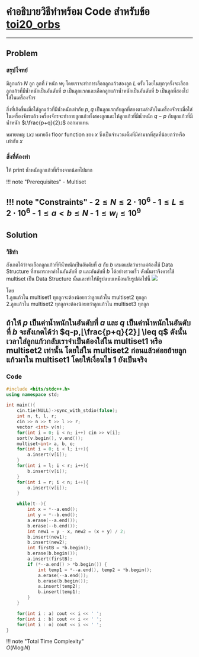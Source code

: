 # คำอธิบายวิธีทำพร้อม Code สำหรับข้อ [toi20_orbs](https://programming.in.th/tasks/toi20_orbs/)

---

## Problem

### สรุปโจทย์

มีลูกแก้ว $N$ ลูก ลูกที่ $i$ หนัก $w_i$ โดยเราจะทำการเลือกลูกแก้วสองลูก $L$ ครั้ง โดยในทุกๆครั้งจะเลือกลูกแก้วที่มีน้ำหนักเป็นอันดับที่ $a$ เป็นลูกแรกและเลือกลูกแก้วน้ำหนักเป็นอันดับที่ $b$ เป็นลูกที่สองไปใส่ในเครื่องจักร

สิ่งที่เกิดขึ้นเมื่อใส่ลูกแก้วที่มีน้ำหนักเท่ากับ $p,q$ เป็นลูกแรกกับลูกที่สองตามลำดับในเครื่องจักร:เมื่อใส่ในเครื่องจักรแล้ว เครื่องจักรจะทำลายลูกแก้วทั้งสองลูกและให้ลูกแก้วที่มีน้ำหนัก $q-p$ กับลูกแก้วที่มีน้ำหนัก $⌊\frac{p+q}{2}⌋$ ออกมาแทน

หมายเหตุ: $⌊x⌋$ หมายถึง floor function ของ $x$ ซึ่งเป็นจำนวนเต็มที่มีค่ามากที่สุดที่น้อยกว่าหรือเท่ากับ $x$

### สิ่งที่ต้องทำ

ให้ print น้ำหนักลูกแก้วที่เรียงจากน้อยไปมาก

!!! note "Prerequisites"
    - Multiset

!!! note "Constraints"
    - $2 \leq N \leq 2\cdot 10^6$
    - $1 \leq L \leq 2\cdot 10^6$
    - $1\leq a < b \leq N$
    - $1 \leq w_i \leq 10^9$
---

## Solution

### วิธีทำ

สังเกตได้ว่าจะเลือกลูกแก้วที่ทีน้ำหนักเป็นอันดับที่ $a$ กับ $b$ เสมอแปลว่าเราแค่ต้องใช้ Data Structure ที่สามารถหาค่าในอันดับที่ $a$ และอันดับที่ $b$ ได้อย่างรวดเร็ว ดังนั้นเราจึงควรใช้ multiset เป็น Data Structure นั้นและทำให้มีรูปแบบเหมือนกับรูปต่อไปนี้
![](https://i.ibb.co/HDXZDQHR/image.png)

โดย<br>
1.ลูกแก้วใน multiset1 ทุกลูกจะต้องน้อยกว่าลูกแก้วใน multiset2 ทุกลูก<br>
2.ลูกแก้วใน multiset2 ทุกลูกจะต้องน้อยกว่าลูกแก้วใน multiset3 ทุกลูก

ถ้าให้ $p$ เป็นค่าน้ำหนักในอันดับที่ $a$ และ $q$ เป็นค่าน้ำหนักในอันดับที่ $b$
จะสังเกตได้ว่า $q-p,⌊\frac{p+q}{2}⌋ \leq q$ ดังนั้นเวลาใส่ลูกแก้วกลับเราจำเป็นต้องใส่ใน multiset1 หรือ multiset2 เท่านั้น โดยใส่ใน multiset2 ก่อนแล้วค่อยย้ายลูกแก้วมาใน multiset1 โดยให้เงื่อนไข 1 ยังเป็นจริง
---

### Code

```cpp title="toi20_orbs.cpp"
#include <bits/stdc++.h>
using namespace std;

int main(){
    cin.tie(NULL)->sync_with_stdio(false);
    int n, t, l, r;
    cin >> n >> t >> l >> r;
    vector <int> v(n);
    for(int i = 0; i < n; i++) cin >> v[i];
    sort(v.begin(), v.end());
    multiset<int> a, b, o;
    for(int i = 0; i < l; i++){
        a.insert(v[i]);
    }
    for(int i = l; i < r; i++){
        b.insert(v[i]);
    }
    for(int i = r; i < n; i++){
        o.insert(v[i]);
    }

    while(t--){
        int x = *--a.end();
        int y = *--b.end();
        a.erase(--a.end());
        b.erase(--b.end());
        int new1 = y - x, new2 = (x + y) / 2;
        b.insert(new1);
        b.insert(new2);
        int firstB = *b.begin();
        b.erase(b.begin());
        a.insert(firstB);
        if (*--a.end() > *b.begin()) {
            int temp1 = *--a.end(), temp2 = *b.begin();
            a.erase(--a.end());
            b.erase(b.begin());
            a.insert(temp2);
            b.insert(temp1);
        }
    }

    for(int i : a) cout << i << ' ';
    for(int i : b) cout << i << ' ';
    for(int i : o) cout << i << ' ';
}
```

!!! note "Total Time Complexity"  
    $O(N\log N)$
